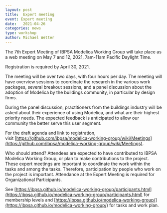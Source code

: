```yaml
---
layout: post
title:  Expert meeting
event: Expert meeting
date:   2021-04-26
categories: news
type: workshop
author: Michael Wetter
---
```


The 7th Expert Meeting of IBPSA Modelica Working Group will take place as a web meeting on May 7 and 12, 2021, 7am-11am Pacific Daylight Time.

Registration is required by April 30, 2021.

<!--excerpt-->

The meeting will be over two days, with four hours per day. The meeting will have overview sessions to coordinate the research in the various work packages, several breakout sessions, and a panel discussion about the
adoption of Modelica by the buildings community, in particular by design firms.

During the panel discussion, practitioners from the buildings industry will
be asked about their experience of using Modelica, and what are their highest priority needs.
The expected feedback is anticipated to allow our community the better serve this user segment.

For the draft agenda and link to registration, visit [https://github.com/ibpsa/modelica-working-group/wiki/Meetings](https://github.com/ibpsa/modelica-working-group/wiki/Meetings).

Who should attend? Attendees are expected to have contributed to IBPSA Modelica Working Group, or plan to make contributions to the project. These expert meetings are important to coordinate the work within the tasks and among the tasks. Therefore, participation by people who work on the project is important. Attendance at the Expert Meeting is required for Organizational Participants.

See [https://ibpsa.github.io/modelica-working-group/participants.html](https://ibpsa.github.io/modelica-working-group/participants.html) for membership levels and
[https://ibpsa.github.io/modelica-working-group/](https://ibpsa.github.io/modelica-working-group/) for tasks and work plan.
